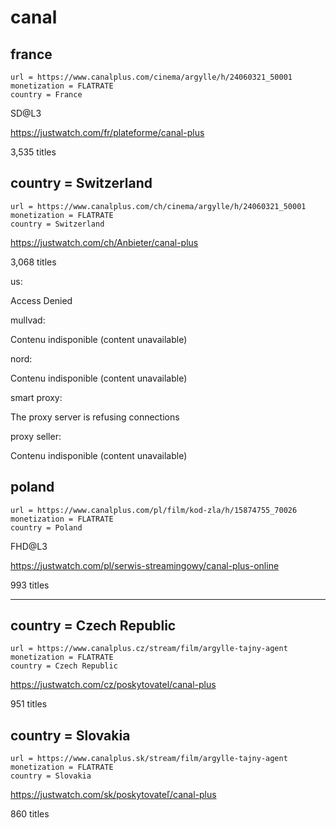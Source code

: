 # canal

## france

~~~
url = https://www.canalplus.com/cinema/argylle/h/24060321_50001
monetization = FLATRATE
country = France
~~~

SD@L3

https://justwatch.com/fr/plateforme/canal-plus

3,535 titles

## country = Switzerland

~~~
url = https://www.canalplus.com/ch/cinema/argylle/h/24060321_50001
monetization = FLATRATE
country = Switzerland
~~~

https://justwatch.com/ch/Anbieter/canal-plus

3,068 titles

us:

Access Denied

mullvad:

Contenu indisponible (content unavailable)

nord:

Contenu indisponible (content unavailable)

smart proxy:

The proxy server is refusing connections

proxy seller:

Contenu indisponible (content unavailable)

## poland

~~~
url = https://www.canalplus.com/pl/film/kod-zla/h/15874755_70026
monetization = FLATRATE
country = Poland
~~~

FHD@L3

https://justwatch.com/pl/serwis-streamingowy/canal-plus-online

993 titles

---------------------------------------------------------------------------------

## country = Czech Republic

~~~
url = https://www.canalplus.cz/stream/film/argylle-tajny-agent
monetization = FLATRATE
country = Czech Republic
~~~

https://justwatch.com/cz/poskytovatel/canal-plus

951 titles

## country = Slovakia

~~~
url = https://www.canalplus.sk/stream/film/argylle-tajny-agent
monetization = FLATRATE
country = Slovakia
~~~

https://justwatch.com/sk/poskytovateľ/canal-plus

860 titles
